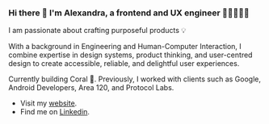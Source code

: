 ### Hi there 👋 I'm Alexandra, a frontend and UX engineer 🦄✨👩🏻‍🎨

I am passionate about crafting purposeful products 💡

With a background in Engineering and Human-Computer Interaction, I combine expertise in design systems, product thinking, and user-centred design to create accessible, reliable, and delightful user experiences.

Currently building Coral 🪸. Previously, I worked with clients such as Google, Android Developers, Area 120, and Protocol Labs.

- Visit my [website](https://alexandrastoica.vercel.app/).
- Find me on [Linkedin](https://linkedin.com/in/alexandrastoica).
